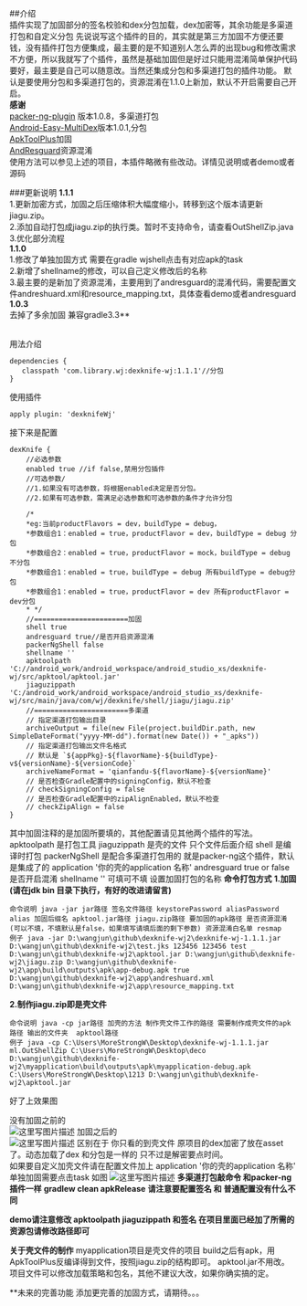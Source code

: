 ##介绍<br>
插件实现了加固部分的签名校验和dex分包加载，dex加密等，其余功能是多渠道打包和自定义分包
先说说写这个插件的目的，其实就是第三方加固不方便还要钱，没有插件打包方便集成，最主要的是不知道别人怎么弄的出现bug和修改需求不方便，所以我就写了个插件，虽然是基础加固但是好过只能用混淆简单保护代码要好，最主要是自己可以随意改。当然还集成分包和多渠道打包的插件功能。
默认是要使用分包和多渠道打包的，资源混淆在1.1.0上新加，默认不开启需要自己开启。
<br>**感谢**
<br>[packer-ng-plugin](https://github.com/mcxiaoke/packer-ng-plugin) 版本1.0.8，多渠道打包<br>
[Android-Easy-MultiDex](https://github.com/TangXiaoLv/Android-Easy-MultiDex)版本1.0.1,分包<br>
[ApkToolPlus](https://github.com/linchaolong/ApkToolPlus)加固<br>
[AndResguard](https://github.com/shwenzhang/AndResGuard)资源混淆<br>
使用方法可以参见上述的项目，本插件略微有些改动。详情见说明或者demo或者源码

###更新说明
**1.1.1**
<br>1.更新加密方式，加固之后压缩体积大幅度缩小，转移到这个版本请更新jiagu.zip。
<br>2.添加自动打包成jiagu.zip的执行类。暂时不支持命令，请查看OutShellZip.java
<br>3.优化部分流程
<br>**1.1.0**
<br>1.修改了单独加固方式 需要在gradle wjshell点击有对应apk的task
<br>2.新增了shellname的修改，可以自己定义修改后的名称
<br>3.最主要的是新加了资源混淆，主要用到了andresguard的混淆代码，需要配置文件andreshuard.xml和resource_mapping.txt，具体查看demo或者andresguard
<br>**1.0.3**
<br>去掉了多余加固 兼容gradle3.3**

<br>用法介绍

```
dependencies {
   classpath 'com.library.wj:dexknife-wj:1.1.1'//分包
}
```

使用插件

```
apply plugin: 'dexknifeWj'
```

接下来是配置

```
dexKnife {
    //必选参数
    enabled true //if false,禁用分包插件
    //可选参数/
    //1.如果没有可选参数，将根据enabled决定是否分包。
    //2.如果有可选参数，需满足必选参数和可选参数的条件才允许分包

    /*
    *eg:当前productFlavors = dev，buildType = debug，
    *参数组合1：enabled = true，productFlavor = dev，buildType = debug 分包
    *参数组合2：enabled = true，productFlavor = mock，buildType = debug 不分包
    *参数组合1：enabled = true，buildType = debug 所有buildType = debug分包
    *参数组合1：enabled = true，productFlavor = dev 所有productFlavor = dev分包
    * */
    //=======================加固
    shell true
    andresguard true//是否开启资源混淆
    packerNgShell false
    shellname ''
    apktoolpath 'C://android_work/android_workspace/android_studio_xs/dexknife-wj/src/apktool/apktool.jar'
    jiaguzippath 'C:/android_work/android_workspace/android_studio_xs/dexknife-wj/src/main/java/com/wj/dexknife/shell/jiagu/jiagu.zip'
    //=======================多渠道
    // 指定渠道打包输出目录
    archiveOutput = file(new File(project.buildDir.path, new SimpleDateFormat("yyyy-MM-dd").format(new Date()) + "_apks"))
    // 指定渠道打包输出文件名格式
    // 默认是 `${appPkg}-${flavorName}-${buildType}-v${versionName}-${versionCode}`
    archiveNameFormat = 'qianfandu-${flavorName}-${versionName}'
    // 是否检查Gradle配置中的signingConfig，默认不检查
    // checkSigningConfig = false
    // 是否检查Gradle配置中的zipAlignEnabled，默认不检查
    // checkZipAlign = false
}
```

其中加固注释的是加固所要填的，其他配置请见其他两个插件的写法。
apktoolpath 是打包工具
jiaguzippath 是壳的文件 只个文件后面介绍
shell 是编译时打包
packerNgShell 是配合多渠道打包用的 就是packer-ng这个插件，默认是集成了的
application '你的壳的application 名称'
andresguard true or false 是否开启混淆
shellname '' 可填可不填 设置加固打包的名称
**命令打包方式**
**1.加固(请在jdk bin 目录下执行，有好的改进请留言)**
```
命令说明 java -jar jar路径 签名文件路径 keystorePassword aliasPassword alias 加固后缀名 apktool.jar路径 jiagu.zip路径 要加固的apk路径 是否资源混淆(可以不填，不填默认是false，如果填写请填后面的剩下参数) 资源混淆白名单 resmap
例子 java -jar D:\wangjun\github\dexknife-wj2\dexknife-wj-1.1.1.jar D:\wangjun\github\dexknife-wj2\test.jks 123456 123456 test _  D:\wangjun\github\dexknife-wj2\apktool.jar D:\wangjun\github\dexknife-wj2\jiagu.zip D:\wangjun\github\dexknife-wj2\app\build\outputs\apk\app-debug.apk true D:\wangjun\github\dexknife-wj2\app\andreshuard.xml D:\wangjun\github\dexknife-wj2\app\resource_mapping.txt
```
**2.制作jiagu.zip即是壳文件**
```
命令说明 java -cp jar路径 加壳的方法 制作壳文件工作的路径 需要制作成壳文件的apk路径 输出的文件夹  apktool路径
例子 java -cp C:\Users\MoreStrongW\Desktop\dexknife-wj-1.1.1.jar ml.OutShellZip C:\Users\MoreStrongW\Desktop\deco D:\wangjun\github\dexknife-wj2\myapplication\build\outputs\apk\myapplication-debug.apk  C:\Users\MoreStrongW\Desktop\1213 D:\wangjun\github\dexknife-wj2\apktool.jar
```
好了上效果图

没有加固之前的  
![这里写图片描述](http://img.blog.csdn.net/20170228152800529?watermark/2/text/aHR0cDovL2Jsb2cuY3Nkbi5uZXQvdTAxMDUyMzgzMg==/font/5a6L5L2T/fontsize/400/fill/I0JBQkFCMA==/dissolve/70/gravity/Center)
加固之后的  
![这里写图片描述](http://img.blog.csdn.net/20170228152624571?watermark/2/text/aHR0cDovL2Jsb2cuY3Nkbi5uZXQvdTAxMDUyMzgzMg==/font/5a6L5L2T/fontsize/400/fill/I0JBQkFCMA==/dissolve/70/gravity/Center)
区别在于 你只看的到壳文件 原项目的dex加密了放在asset了。动态加载了dex 和分包是一样的 只不过是解密要点时间。  
如果要自定义加壳文件请在配置文件加上 application '你的壳的application 名称'  
单独加固需要点击task 如图
![这里写图片描述](http://img.blog.csdn.net/20170612153610175?watermark/2/text/aHR0cDovL2Jsb2cuY3Nkbi5uZXQvdTAxMDUyMzgzMg==/font/5a6L5L2T/fontsize/400/fill/I0JBQkFCMA==/dissolve/70/gravity/SouthEast)
**多渠道打包敲命令 和packer-ng插件一样**
**gradlew clean apkRelease**
**请注意要配置签名 和 普通配置没有什么不同**

**demo请注意修改 apktoolpath jiaguzippath 和签名 在项目里面已经加了所需的资源包请修改路径即可**

**关于壳文件的制作**
myapplication项目是壳文件的项目 build之后有apk，用ApkToolPlus反编译得到文件，按照jiagu.zip的结构即可。
apktool.jar不用改。 项目文件可以修改加载策略和包名，其他不建议大改，如果你确实搞的定。


**未来的完善功能
添加更完善的加固方式，请期待。。。



